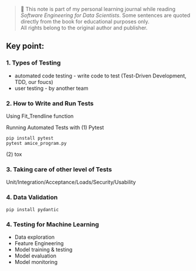 > 📘 This note is part of my personal learning journal while reading *Software Engineering for Data Scientists*.
> Some sentences are quoted directly from the book for educational purposes only.  
> All rights belong to the original author and publisher.


## Key point:

### 1. Types of Testing
- automated code testing - write code to test (Test-Driven Development, TDD, our foucs)
- user testing - by another team

### 2. How to Write and Run Tests

Using Fit_Trendline function

Running Automated Tests with 
(1) Pytest 

```
pip install pytest
pytest amice_program.py
```

(2) tox

### 3. Taking care of other level of Tests

Unit/Integration/Acceptance/Loads/Security/Usability


### 4. Data Validation

```
pip install pydantic
```

### 4. Testing for Machine Learning

- Data exploration
- Feature Engineering
- Model training & testing
- Model evaluation
- Model monitoring


